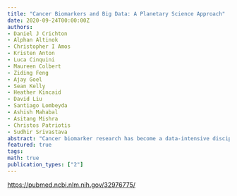 ```yaml
---
title: "Cancer Biomarkers and Big Data: A Planetary Science Approach"
date: 2020-09-24T00:00:00Z
authors:
- Daniel J Crichton
- Alphan Altinok
- Christopher I Amos
- Kristen Anton
- Luca Cinquini
- Maureen Colbert
- Ziding Feng
- Ajay Goel
- Sean Kelly
- Heather Kincaid
- David Liu
- Santiago Lombeyda
- Ashish Mahabal
- Asitang Mishra
- Christos Patriotis
- Sudhir Srivastava
abstract: "Cancer biomarker research has become a data-intensive discipline requiring innovative approaches for data analysis that can combine traditional and data-driven methods. Significant leveraging can be done transferring methodologies and capabilities across scientific disciplines, such as planetary science and astronomy, each of which are grappling with and developing similar solutions for the analysis of massive scientific data."
featured: true
tags:
math: true
publication_types: ["2"]
---
```

https://pubmed.ncbi.nlm.nih.gov/32976775/
